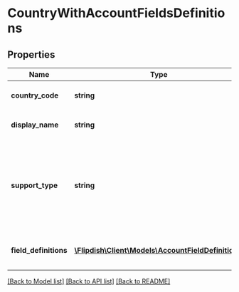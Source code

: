 # CountryWithAccountFieldsDefinitions

## Properties
Name | Type | Description | Notes
------------ | ------------- | ------------- | -------------
**country_code** | **string** | Country 2-letter ISO code | [optional] 
**display_name** | **string** | Display name of the country | [optional] 
**support_type** | **string** | Country support type (supported-by-stripe-cc, supported-by-flipdish,not-supported) | [optional] 
**field_definitions** | [**\Flipdish\Client\Models\AccountFieldDefinition[]**](AccountFieldDefinition.md) | Bank Account field definitions | [optional] 

[[Back to Model list]](../README.md#documentation-for-models) [[Back to API list]](../README.md#documentation-for-api-endpoints) [[Back to README]](../README.md)


